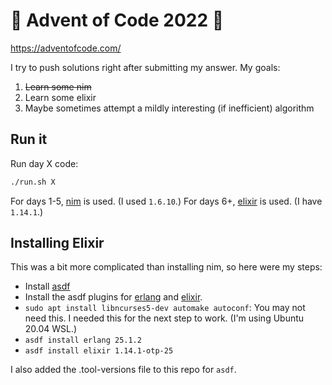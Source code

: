 # 🎄 Advent of Code 2022 🎄

https://adventofcode.com/

I try to push solutions right after submitting my answer. My goals:
1. ~~Learn some nim~~
2. Learn some elixir
3. Maybe sometimes attempt a mildly interesting (if inefficient) algorithm

## Run it
Run day X code:

```sh
./run.sh X
```
For days 1-5, [nim](https://nim-lang.org/install.html) is used. (I used `1.6.10`.)
For days 6+, [elixir](https://elixir-lang.org/install.html) is used. (I have `1.14.1`.)

## Installing Elixir

This was a bit more complicated than installing nim, so here were my steps:
- Install [asdf](https://github.com/asdf-vm/asdf)
- Install the asdf plugins for [erlang](https://github.com/asdf-vm/asdf-erlang) and [elixir](https://github.com/asdf-vm/asdf-elixir).
- `sudo apt install libncurses5-dev automake autoconf`: You may not need this. I needed this for the next step to work. (I'm using Ubuntu 20.04 WSL.)
- `asdf install erlang 25.1.2`
- `asdf install elixir 1.14.1-otp-25`

I also added the .tool-versions file to this repo for `asdf`.